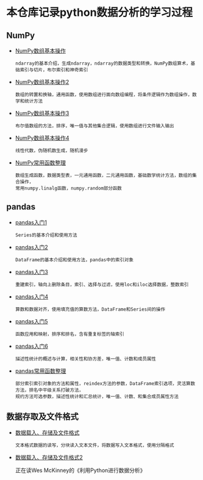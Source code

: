 # 本仓库记录python数据分析的学习过程
## NumPy
- [NumPy数组基本操作](https://github.com/BigOrange128/Python-Data/blob/master/NumPy%E6%95%B0%E7%BB%84%E5%9F%BA%E6%9C%AC%E6%93%8D%E4%BD%9C.ipynb)

      ndarray的基本介绍，生成ndarray，ndarray的数据类型和转换，NumPy数组算术，基础索引与切片，布尔索引和神奇索引
- [NumPy数组基本操作2](https://github.com/BigOrange128/Python-Data/blob/master/NumPy%E6%95%B0%E7%BB%84%E5%9F%BA%E6%9C%AC%E6%93%8D%E4%BD%9C2.ipynb)

      数组的转置和换轴，通用函数，使用数组进行面向数组编程，将条件逻辑作为数组操作，数学和统计方法
- [NumPy数组基本操作3](https://github.com/BigOrange128/Python-Data/blob/master/NumPy%E6%95%B0%E7%BB%84%E5%9F%BA%E6%9C%AC%E6%93%8D%E4%BD%9C3.ipynb)

      布尔值数组的方法，排序，唯一值与其他集合逻辑，使用数组进行文件输入输出
- [NumPy数组基本操作4](https://github.com/BigOrange128/Python-Data/blob/master/NumPy%E6%95%B0%E7%BB%84%E5%9F%BA%E6%9C%AC%E6%93%8D%E4%BD%9C4.ipynb)

      线性代数，伪随机数生成，随机漫步
- [NumPy常用函数整理](https://github.com/BigOrange128/Python-Data/blob/master/NumPy%E5%B8%B8%E7%94%A8%E5%87%BD%E6%95%B0%E6%95%B4%E7%90%86.md)

      数组生成函数，数据类型表，一元通用函数，二元通用函数，基础数学统计方法，数组的集合操作，
      常用numpy.linalg函数，numpy.random部分函数
## pandas
- [pandas入门1](https://github.com/BigOrange128/Python-Data/blob/master/pandas%E5%85%A5%E9%97%A81.ipynb)

      Series的基本介绍和使用方法
- [pandas入门2](https://github.com/BigOrange128/Python-Data/blob/master/pandas%E5%85%A5%E9%97%A82.ipynb)

      DataFrame的基本介绍和使用方法，pandas中的索引对象
- [pandas入门3](https://github.com/BigOrange128/Python-Data/blob/master/pandas%E5%85%A5%E9%97%A83.ipynb)

      重建索引，轴向上删除条目，索引、选择与过滤，使用loc和iloc选择数据，整数索引
- [pandas入门4](https://github.com/BigOrange128/Python-Data/blob/master/pandas%E5%85%A5%E9%97%A84.ipynb)

      算数和数据对齐，使用填充值的算数方法，DataFrame和Series间的操作     
- [pandas入门5](https://github.com/BigOrange128/Python-Data/blob/master/pandas%E5%85%A5%E9%97%A85.ipynb)

      函数应用和映射，排序和排名，含有重复标签的轴索引
- [pandas入门6](https://github.com/BigOrange128/Python-Data/blob/master/pandas%E5%85%A5%E9%97%A86.ipynb)
      
      描述性统计的概述与计算，相关性和协方差，唯一值、计数和成员属性     
- [pandas常用函数整理](https://github.com/BigOrange128/PythonData-Book/blob/master/pandas%E5%B8%B8%E7%94%A8%E5%87%BD%E6%95%B0%E6%95%B4%E7%90%86.md)  

      部分索引索引对象的方法和属性，reindex方法的参数，DataFrame索引选项，灵活算数方法，排名中平级关系打破方法，
      规约方法可选参数，描述性统计和汇总统计，唯一值、计数、和集合成员属性方法
## 数据存取及文件格式
- [数据载入、存储及文件格式](https://github.com/BigOrange128/PythonData-Book/blob/master/%E6%95%B0%E6%8D%AE%E8%BD%BD%E5%85%A5%E3%80%81%E5%AD%98%E5%82%A8%E5%8F%8A%E6%96%87%E4%BB%B6%E6%A0%BC%E5%BC%8F.ipynb)

      文本格式数据的读写，分块读入文本文件，将数据写入文本格式，使用分隔格式
- [数据载入、存储及文件格式2](https://github.com/BigOrange128/PythonData-Book/blob/master/%E6%95%B0%E6%8D%AE%E8%BD%BD%E5%85%A5%E3%80%81%E5%AD%98%E5%82%A8%E5%8F%8A%E6%96%87%E4%BB%B6%E6%A0%BC%E5%BC%8F2.ipynb)


     正在读Wes McKinney的《利用Python进行数据分析》
